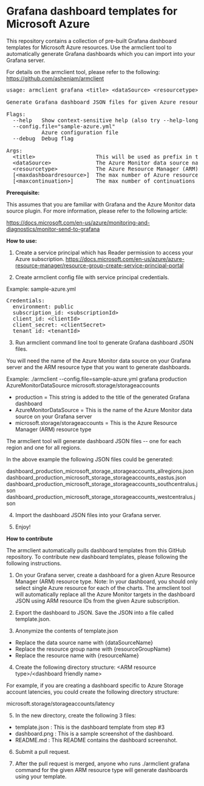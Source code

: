 # Grafana dashboard templates for Microsoft Azure

This repository contains a collection of pre-built Grafana dashboard templates for Microsoft Azure resources.  Use the armclient tool to automatically generate Grafana dashboards which you can import into your Grafana server.

For details on the armclient tool, please refer to the following:<br>
https://github.com/asheniam/armclient

<pre>
usage: armclient grafana &lt;title&gt; &lt;dataSource&gt; &lt;resourcetype&gt; [&lt;maxdashboardresource&gt;] [&lt;maxcontinuation&gt;]

Generate Grafana dashboard JSON files for given Azure resource type.

Flags:
  --help   Show context-sensitive help (also try --help-long and --help-man).
  --config.file="sample-azure.yml"  
           Azure configuration file
  --debug  Debug flag

Args:
  &lt;title&gt;                   This will be used as prefix in the dashboard title
  &lt;dataSource&gt;              The Azure Monitor data source name on Grafana
  &lt;resourcetype&gt;            The Azure Resource Manager (ARM) resource type
  [&lt;maxdashboardresource&gt;]  The max number of Azure resources to include in each dashboard. Default to 10.
  [&lt;maxcontinuation&gt;]       The max number of continuations to follow when calling ARM API. Default to 10.
</pre>
  
<b>Prerequisite:</b>

This assumes that you are familiar with Grafana and the Azure Monitor data source plugin.  For more information, please refer to the following article:

https://docs.microsoft.com/en-us/azure/monitoring-and-diagnostics/monitor-send-to-grafana

<b>How to use:</b>

1) Create a service principal which has Reader permission to access your Azure subscription.
https://docs.microsoft.com/en-us/azure/azure-resource-manager/resource-group-create-service-principal-portal

2) Create armclient config file with service principal credentials.

Example: sample-azure.yml
<pre>
Credentials:
  environment: public
  subscription_id: &lt;subscriptionId&gt;
  client_id: &lt;clientId&gt;
  client_secret: &lt;clientSecret&gt;
  tenant_id: &lt;tenantId&gt;
</pre>

3) Run armclient command line tool to generate Grafana dashboard JSON files.

You will need the name of the Azure Monitor data source on your Grafana server and the ARM resource type that you want to generate dashboards.

Example: ./armclient --config.file=sample-azure.yml grafana production AzureMonitorDataSource microsoft.storage/storageaccounts

- production = This string is added to the title of the generated Grafana dashboard<br>
- AzureMonitorDataSource = This is the name of the Azure Monitor data source on your Grafana server<br>
- microsoft.storage/storageaccounts = This is the Azure Resource Manager (ARM) resource type<br>

The armclient tool will generate dashboard JSON files -- one for each region and one for all regions.

In the above example the following JSON files could be generated:

dashboard_production_microsoft_storage_storageaccounts_allregions.json		
dashboard_production_microsoft_storage_storageaccounts_eastus.json		
dashboard_production_microsoft_storage_storageaccounts_southcentralus.json	
dashboard_production_microsoft_storage_storageaccounts_westcentralus.json	

4) Import the dashboard JSON files into your Grafana server.

5) Enjoy!

<b>How to contribute</b>

The armclient automatically pulls dashboard templates from this GitHub repository.  To contribute new dashboard templates, please following the following instructions.

1) On your Grafana server, create a dashboard for a given Azure Resource Manager (ARM) resource type.
Note: In your dashboard, you should only select single Azure resource for each of the charts.  The armclient tool will automatically replace all the Azure Monitor targets in the dashboard JSON using ARM resource IDs from the given Azure subscription.

2) Export the dashboard to JSON. Save the JSON into a file called template.json.

3) Anonymize the contents of template.json
- Replace the data source name with {dataSourceName}<br>
- Replace the resource group name with {resourceGroupName}<br>
- Replace the resource name with {resourceName}<br>

4) Create the following directory structure: &lt;ARM resource type&gt;/&lt;dashboard friendly name&gt;
  
For example, if you are creating a dashboard specific to Azure Storage account latencies, you could create the following directory structure:

microsoft.storage/storageaccounts/latency

5) In the new directory, create the following 3 files:
- template.json : This is the dashboard template from step #3
- dashboard.png : This is a sample screenshot of the dashboard.
- README.md : This README contains the dashboard screenshot.

6) Submit a pull request.

7) After the pull request is merged, anyone who runs ./armclient grafana command for the given ARM resource type will generate dashboards using your template.
